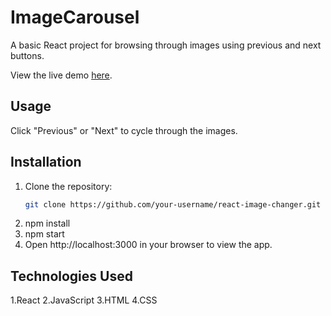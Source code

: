 # ImageCarousel
A basic React project for browsing through images using previous and next buttons.

View the live demo [here](https://image-carousel-eight.vercel.app/).

## Usage

Click "Previous" or "Next" to cycle through the images.

## Installation

1. Clone the repository:
   ```bash
   git clone https://github.com/your-username/react-image-changer.git
2. npm install
3. npm start
4. Open http://localhost:3000 in your browser to view the app.

## Technologies Used
1.React
2.JavaScript
3.HTML
4.CSS
